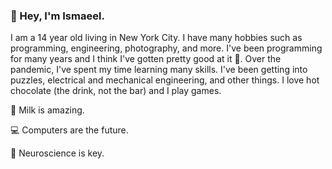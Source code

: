 ### 👋 Hey, I'm Ismaeel. 

I am a 14 year old living in New York City. I have many hobbies such as programming, engineering, photography, and more. I've been programming for many years and I think I've gotten pretty good at it 👀. Over the pandemic, I've spent my time learning many skills. I've been getting into puzzles, electrical and mechanical engineering, and other things. I love hot chocolate (the drink, not the bar) and I play games.

🥛 Milk is amazing.

💻 Computers are the future.

🧠 Neuroscience is key.
